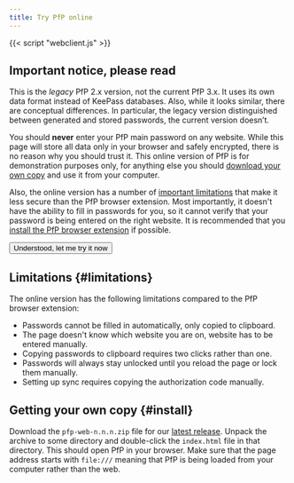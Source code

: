 ```yaml
---
title: Try PfP online
---
```


{{< script "webclient.js" >}}

## Important notice, please read

This is the *legacy* PfP 2.x version, not the current PfP 3.x. It uses its own data format instead of KeePass databases. Also, while it looks similar, there are conceptual differences. In particular, the legacy version distinguished between generated and stored passwords, the current version doesn’t.

You should **never** enter your PfP main password on any website. While this page will store all data only in your browser and safely encrypted, there is no reason why you should trust it. This online version of PfP is for demonstration purposes only, for anything else you should [download your own copy](#install) and use it from your computer.

Also, the online version has a number of [important limitations](#limitations) that make it less secure than the PfP browser extension. Most importantly, it doesn't have the ability to fill in passwords for you, so it cannot verify that your password is being entered on the right website. It is recommended that you [install the PfP browser extension](/) if possible.

<button class="start-webclient">Understood, let me try it now</button>

## Limitations {#limitations}

The online version has the following limitations compared to the PfP browser extension:

* Passwords cannot be filled in automatically, only copied to clipboard.
* The page doesn't know which website you are on, website has to be entered manually.
* Copying passwords to clipboard requires two clicks rather than one.
* Passwords will always stay unlocked until you reload the page or lock them manually.
* Setting up sync requires copying the authorization code manually.

## Getting your own copy {#install}

Download the `pfp-web-n.n.n.zip` file for our [latest release](https://github.com/palant/pfp/releases/tag/2.2.6). Unpack the archive to some directory and double-click the `index.html` file in that directory. This should open PfP in your browser. Make sure that the page address starts with `file:///` meaning that PfP is being loaded from your computer rather than the web.
